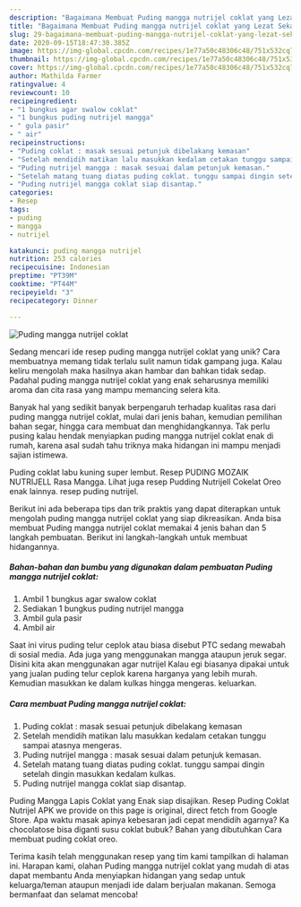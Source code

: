 ```yaml
---
description: "Bagaimana Membuat Puding mangga nutrijel coklat yang Lezat Sekali"
title: "Bagaimana Membuat Puding mangga nutrijel coklat yang Lezat Sekali"
slug: 29-bagaimana-membuat-puding-mangga-nutrijel-coklat-yang-lezat-sekali
date: 2020-09-15T18:47:30.385Z
image: https://img-global.cpcdn.com/recipes/1e77a50c48306c48/751x532cq70/puding-mangga-nutrijel-coklat-foto-resep-utama.jpg
thumbnail: https://img-global.cpcdn.com/recipes/1e77a50c48306c48/751x532cq70/puding-mangga-nutrijel-coklat-foto-resep-utama.jpg
cover: https://img-global.cpcdn.com/recipes/1e77a50c48306c48/751x532cq70/puding-mangga-nutrijel-coklat-foto-resep-utama.jpg
author: Mathilda Farmer
ratingvalue: 4
reviewcount: 10
recipeingredient:
- "1 bungkus agar swalow coklat"
- "1 bungkus puding nutrijel mangga"
- " gula pasir"
- " air"
recipeinstructions:
- "Puding coklat : masak sesuai petunjuk dibelakang kemasan"
- "Setelah mendidih matikan lalu masukkan kedalam cetakan tunggu sampai atasnya mengeras."
- "Puding nutrijel mangga : masak sesuai dalam petunjuk kemasan."
- "Setelah matang tuang diatas puding coklat. tunggu sampai dingin setelah dingin masukkan kedalam kulkas."
- "Puding nutrijel mangga coklat siap disantap."
categories:
- Resep
tags:
- puding
- mangga
- nutrijel

katakunci: puding mangga nutrijel 
nutrition: 253 calories
recipecuisine: Indonesian
preptime: "PT39M"
cooktime: "PT44M"
recipeyield: "3"
recipecategory: Dinner

---
```



![Puding mangga nutrijel coklat](https://img-global.cpcdn.com/recipes/1e77a50c48306c48/751x532cq70/puding-mangga-nutrijel-coklat-foto-resep-utama.jpg)

Sedang mencari ide resep puding mangga nutrijel coklat yang unik? Cara membuatnya memang tidak terlalu sulit namun tidak gampang juga. Kalau keliru mengolah maka hasilnya akan hambar dan bahkan tidak sedap. Padahal puding mangga nutrijel coklat yang enak seharusnya memiliki aroma dan cita rasa yang mampu memancing selera kita.

Banyak hal yang sedikit banyak berpengaruh terhadap kualitas rasa dari puding mangga nutrijel coklat, mulai dari jenis bahan, kemudian pemilihan bahan segar, hingga cara membuat dan menghidangkannya. Tak perlu pusing kalau hendak menyiapkan puding mangga nutrijel coklat enak di rumah, karena asal sudah tahu triknya maka hidangan ini mampu menjadi sajian istimewa.

Puding coklat labu kuning super lembut. Resep PUDING MOZAIK NUTRIJELL Rasa Mangga. Lihat juga resep Pudding Nutrijell Cokelat Oreo enak lainnya. resep puding nutrijel.


Berikut ini ada beberapa tips dan trik praktis yang dapat diterapkan untuk mengolah puding mangga nutrijel coklat yang siap dikreasikan. Anda bisa membuat Puding mangga nutrijel coklat memakai 4 jenis bahan dan 5 langkah pembuatan. Berikut ini langkah-langkah untuk membuat hidangannya.

<!--inarticleads1-->

##### Bahan-bahan dan bumbu yang digunakan dalam pembuatan Puding mangga nutrijel coklat:

1. Ambil 1 bungkus agar swalow coklat
1. Sediakan 1 bungkus puding nutrijel mangga
1. Ambil  gula pasir
1. Ambil  air


Saat ini virus puding telur ceplok atau biasa disebut PTC sedang mewabah di sosial media. Ada juga yang menggunakan mangga ataupun jeruk segar. Disini kita akan menggunakan agar nutrijel Kalau egi biasanya dipakai untuk yang jualan puding telur ceplok karena harganya yang lebih murah. Kemudian masukkan ke dalam kulkas hingga mengeras. keluarkan. 

<!--inarticleads2-->

##### Cara membuat Puding mangga nutrijel coklat:

1. Puding coklat : masak sesuai petunjuk dibelakang kemasan
1. Setelah mendidih matikan lalu masukkan kedalam cetakan tunggu sampai atasnya mengeras.
1. Puding nutrijel mangga : masak sesuai dalam petunjuk kemasan.
1. Setelah matang tuang diatas puding coklat. tunggu sampai dingin setelah dingin masukkan kedalam kulkas.
1. Puding nutrijel mangga coklat siap disantap.


Puding Mangga Lapis Coklat yang Enak siap disajikan. Resep Puding Coklat Nutrijel APK we provide on this page is original, direct fetch from Google Store. Apa waktu masak apinya kebesaran jadi cepat mendidih agarnya? Ka chocolatose bisa diganti susu coklat bubuk? Bahan yang dibutuhkan Cara membuat puding coklat oreo. 

Terima kasih telah menggunakan resep yang tim kami tampilkan di halaman ini. Harapan kami, olahan Puding mangga nutrijel coklat yang mudah di atas dapat membantu Anda menyiapkan hidangan yang sedap untuk keluarga/teman ataupun menjadi ide dalam berjualan makanan. Semoga bermanfaat dan selamat mencoba!
